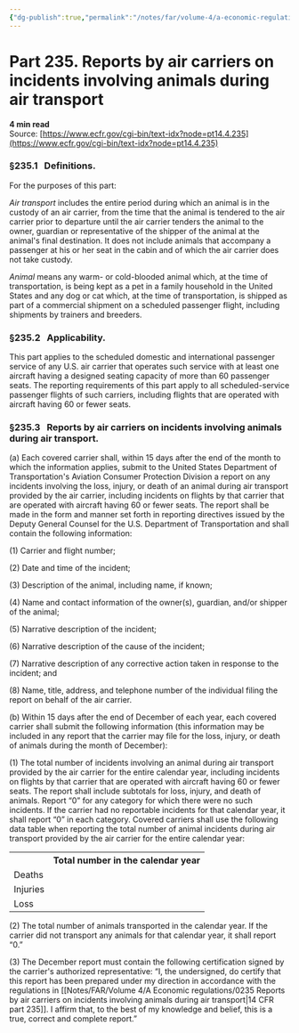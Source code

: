 ```yaml
---
{"dg-publish":true,"permalink":"/notes/far/volume-4/a-economic-regulations/0235-reports-by-air-carriers-on-incidents-involving-animals-during-air-transport/","title":"0235 Reports by air carriers on incidents involving animals during air transport"}
---
```



# Part 235. Reports by air carriers on incidents involving animals during air transport
**4 min read**  
Source: [https://www.ecfr.gov/cgi-bin/text-idx?node=pt14.4.235](https://www.ecfr.gov/cgi-bin/text-idx?node=pt14.4.235)

<div>

### §235.1   Definitions.

For the purposes of this part:

*Air transport* includes the entire period during which an animal is in the custody of an air carrier, from the time that the animal is tendered to the air carrier prior to departure until the air carrier tenders the animal to the owner, guardian or representative of the shipper of the animal at the animal's final destination. It does not include animals that accompany a passenger at his or her seat in the cabin and of which the air carrier does not take custody.

*Animal* means any warm- or cold-blooded animal which, at the time of transportation, is being kept as a pet in a family household in the United States and any dog or cat which, at the time of transportation, is shipped as part of a commercial shipment on a scheduled passenger flight, including shipments by trainers and breeders.

### §235.2   Applicability.

This part applies to the scheduled domestic and international passenger service of any U.S. air carrier that operates such service with at least one aircraft having a designed seating capacity of more than 60 passenger seats. The reporting requirements of this part apply to all scheduled-service passenger flights of such carriers, including flights that are operated with aircraft having 60 or fewer seats.

### §235.3   Reports by air carriers on incidents involving animals during air transport.

\(a\) Each covered carrier shall, within 15 days after the end of the month to which the information applies, submit to the United States Department of Transportation's Aviation Consumer Protection Division a report on any incidents involving the loss, injury, or death of an animal during air transport provided by the air carrier, including incidents on flights by that carrier that are operated with aircraft having 60 or fewer seats. The report shall be made in the form and manner set forth in reporting directives issued by the Deputy General Counsel for the U.S. Department of Transportation and shall contain the following information:

\(1\) Carrier and flight number;

\(2\) Date and time of the incident;

\(3\) Description of the animal, including name, if known;

\(4\) Name and contact information of the owner(s), guardian, and/or shipper of the animal;

\(5\) Narrative description of the incident;

\(6\) Narrative description of the cause of the incident;

\(7\) Narrative description of any corrective action taken in response to the incident; and

\(8\) Name, title, address, and telephone number of the individual filing the report on behalf of the air carrier.

\(b\) Within 15 days after the end of December of each year, each covered carrier shall submit the following information (this information may be included in any report that the carrier may file for the loss, injury, or death of animals during the month of December):

\(1\) The total number of incidents involving an animal during air transport provided by the air carrier for the entire calendar year, including incidents on flights by that carrier that are operated with aircraft having 60 or fewer seats. The report shall include subtotals for loss, injury, and death of animals. Report “0” for any category for which there were no such incidents. If the carrier had no reportable incidents for that calendar year, it shall report “0” in each category. Covered carriers shall use the following data table when reporting the total number of animal incidents during air transport provided by the air carrier for the entire calendar year:

<div>

<div>

<table data-border="1" data-cellpadding="1" data-cellspacing="1" data-frame="void" width="100%"><tbody><tr class="header"><th scope="col">   </th><th scope="col">Total number in the calendar year</th></tr><tr class="odd"><td style="text-align: left;" scope="row">Deaths</td><td style="text-align: left;"></td></tr><tr class="even"><td style="text-align: left;" scope="row">Injuries</td><td style="text-align: left;"></td></tr><tr class="odd"><td style="text-align: left;" scope="row">Loss</td><td style="text-align: left;"></td></tr></tbody></table>

</div>

</div>

\(2\) The total number of animals transported in the calendar year. If the carrier did not transport any animals for that calendar year, it shall report “0.”

\(3\) The December report must contain the following certification signed by the carrier's authorized representative: “I, the undersigned, do certify that this report has been prepared under my direction in accordance with the regulations in [[Notes/FAR/Volume 4/A Economic regulations/0235 Reports by air carriers on incidents involving animals during air transport\|14 CFR part 235]]. I affirm that, to the best of my knowledge and belief, this is a true, correct and complete report.”

</div>